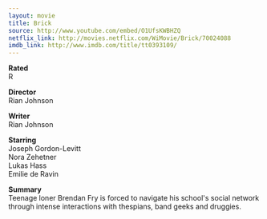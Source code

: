 ```yaml
---
layout: movie
title: Brick
source: http://www.youtube.com/embed/O1UfsKWBHZQ
netflix_link: http://movies.netflix.com/WiMovie/Brick/70024088
imdb_link: http://www.imdb.com/title/tt0393109/
---
```


__Rated__<br /><span class="rated ts">R</span>

__Director__<br />Rian Johnson

__Writer__<br />Rian Johnson

__Starring__<br />Joseph Gordon-Levitt<br />Nora Zehetner<br />Lukas Hass<br />Emilie de Ravin

__Summary__<br />Teenage loner Brendan Fry is forced to navigate his school's social network through intense interactions with thespians, band geeks and druggies.